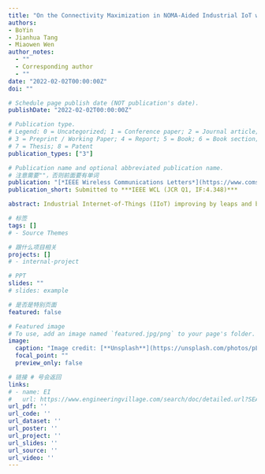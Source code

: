 ```yaml
---
title: "On the Connectivity Maximization in NOMA-Aided Industrial IoT with Multiple Services"
authors:
- BoYin
- Jianhua Tang
- Miaowen Wen
author_notes:
  - ""
  - Corresponding author
  - ""
date: "2022-02-02T00:00:00Z"
doi: ""

# Schedule page publish date (NOT publication's date).
publishDate: "2022-02-02T00:00:00Z"

# Publication type.
# Legend: 0 = Uncategorized; 1 = Conference paper; 2 = Journal article;
# 3 = Preprint / Working Paper; 4 = Report; 5 = Book; 6 = Book section;
# 7 = Thesis; 8 = Patent
publication_types: ["3"]

# Publication name and optional abbreviated publication name.
# 注意需要""，否则前面要有单词
publication: "[*IEEE Wireless Communications Letters*](https://www.comsoc.org/publications/journals/ieee-wcl)"
publication_short: Submitted to ***IEEE WCL (JCR Q1, IF:4.348)***

abstract: Industrial Internet-of-Things (IIoT) improving by leaps and bounds has brought new possibilities for industrial manufacturing. Massive connectivity and multi-services are two major requirements for IIoT. In order to address the two main issues, we joint consider non-orthogonal multiple access (NOMA) and wireless slicing in this work. We formulate the connectivity maximization problem with joint sub-carrier association and power allocation as a mixed-integer nonlinear programming (MINLP). To solve the problem effectively, we first split the MINLP problem into two subproblems by introducing a power allocation weight. Then, we propose the Layered Access (LA) algorithm to maximize the connectivity. Furthermore, a Bisection Search algorithm is devised to find out the optimal power allocation weight. Simulation results show that the proposed LA has better performance compared to other benchmark schemes.

# 标签
tags: []
# - Source Themes

# 跟什么项目相关
projects: []
# - internal-project

# PPT
slides: ""
# slides: example

# 是否是特别页面
featured: false

# Featured image
# To use, add an image named `featured.jpg/png` to your page's folder. 
image:
  caption: "Image credit: [**Unsplash**](https://unsplash.com/photos/pLCdAaMFLTE)"
  focal_point: ""
  preview_only: false

# 链接 # 号会返回
links:
# - name: EI
#   url: https://www.engineeringvillage.com/search/doc/detailed.url?SEARCHID=f57751e660bd47a192fecf2f5c34afb4&usageZone=resultslist&usageOrigin=searchresults&pageType=quickSearch&searchtype=quickSearch&CID=quickSearchDetailedFormat&DOCINDEX=1&database=1&format=quickSearchDetailedFormat&tagscope=&displayPagination=yes
url_pdf: ''
url_code: ''
url_dataset: ''
url_poster: ''
url_project: ''
url_slides: ''
url_source: ''
url_video: ''
---
```


<!-- {{% callout note %}}
Click the *Cite* button above to demo the feature to enable visitors to import publication metadata into their reference management software.
{{% /callout %}}

{{% callout note %}}
Create your slides in Markdown - click the *Slides* button to check out the example.
{{% /callout %}}

Supplementary notes can be added here, including [code, math, and images](https://wowchemy.com/docs/writing-markdown-latex/). -->
